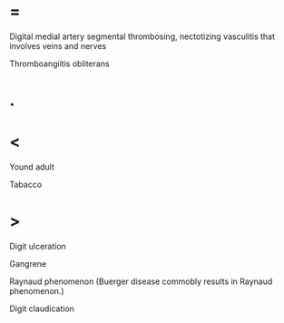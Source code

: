 # =

Digital medial artery segmental thrombosing, nectotizing vasculitis that involves veins and nerves

Thromboangiitis obliterans

# .

# <

Yound adult

Tabacco

# >

Digit ulceration

Gangrene

Raynaud phenomenon (Buerger disease commobly results in Raynaud phenomenon.)

Digit claudication
